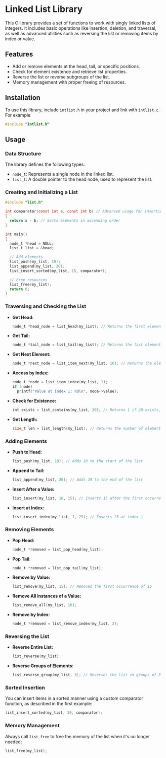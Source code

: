 
# Linked List Library

This C library provides a set of functions to work with singly linked lists of integers. It includes basic operations like insertion, deletion, and traversal, as well as advanced utilities such as reversing the list or removing items by index or value.

## Features

- Add or remove elements at the head, tail, or specific positions.
- Check for element existence and retrieve list properties.
- Reverse the list or reverse subgroups of the list.
- Memory management with proper freeing of resources.

## Installation

To use this library, include `intlist.h` in your project and link with `intlist.c`. For example:

```c
#include "intlist.h"
```

## Usage

### Data Structure

The library defines the following types:

- `node_t`: Represents a single node in the linked list.
- `list_t`: A double pointer to the head node, used to represent the list.

### Creating and Initializing a List

```c
#include "list.h"

int comparator(const int a, const int b) // Advanced usage for insertion sort
{
  return a - b; // Sorts elements in ascending order
}

int main() 
{
  node_t *head = NULL;
  list_t list = &head;

  // Add elements
  list_push(my_list, 10);
  list_append(my_list, 20);
  list_insert_sorted(my_list, 15, comparator);

  // Free resources
  list_free(my_list);
  return 0;
}
```

### Traversing and Checking the List

- **Get Head:**

  ```c
  node_t *head_node = list_head(my_list); // Returns the first element
  ```

- **Get Tail:**

  ```c
  node_t *tail_node = list_tail(my_list); // Returns the last element
  ```

- **Get Next Element:**

  ```c
  node_t *next_node = list_item_next(my_list, 10); // Returns the element that follows 10
  ```

- **Access by Index:**

  ```c
  node_t *node = list_item_index(my_list, 1);
  if (node) 
    printf("Value at index 1: %d\n", node->value);
  ```

- **Check for Existence:**

  ```c
  int exists = list_contains(my_list, 20); // Returns 1 if 20 exists, otherwise 0
  ```

- **Get Length:**

  ```c
  size_t len = list_length(my_list); // Returns the number of elements
  ```

### Adding Elements

- **Push to Head:**

  ```c
  list_push(my_list, 10); // Adds 10 to the start of the list
  ```

- **Append to Tail:**

  ```c
  list_append(my_list, 20); // Adds 20 to the end of the list
  ```

- **Insert After a Value:**

  ```c
  list_insert(my_list, 10, 15); // Inserts 15 after the first occurrence of 10
  ```

- **Insert at Index:**

  ```c
  list_insert_index(my_list, 1, 25); // Inserts 25 at index 1
  ```

### Removing Elements

- **Pop Head:**

  ```c
  node_t *removed = list_pop_head(my_list);
  ```

- **Pop Tail:**

  ```c
  node_t *removed = list_pop_tail(my_list);
  ```

- **Remove by Value:**

  ```c
  list_remove(my_list, 15); // Removes the first occurrence of 15
  ```

- **Remove All Instances of a Value:**

  ```c
  list_remove_all(my_list, 10);
  ```

- **Remove by Index:**

  ```c
  node_t *removed = list_remove_index(my_list, 2);
  ```

### Reversing the List

- **Reverse Entire List:**

  ```c
  list_reverse(my_list);
  ```

- **Reverse Groups of Elements:**

  ```c
  list_reverse_group(my_list, 3); // Reverses the list in groups of 3
  ```

### Sorted Insertion

You can insert items in a sorted manner using a custom comparator function, as described in the first example:

```c
list_insert_sorted(my_list, 30, comparator);
```

### Memory Management

Always call `list_free` to free the memory of the list when it's no longer needed:

```c
list_free(my_list);
```
